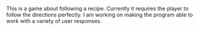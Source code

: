 This is a game about following a recipe. Currently it requires the player to follow the directions perfectly. I am working on making the program able to work with a variety of user responses.
